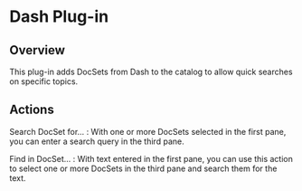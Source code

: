 # Dash Plug-in #

## Overview ##

This plug-in adds DocSets from Dash to the catalog to allow quick searches on specific topics.

## Actions ##

Search DocSet for…
  : With one or more DocSets selected in the first pane, you can enter a search query in the third pane.

Find in DocSet…
  : With text entered in the first pane, you can use this action to select one or more DocSets in the third pane and search them for the text.

